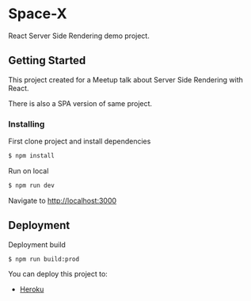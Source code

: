 # Space-X

React Server Side Rendering demo project. 

## Getting Started

This project created for a Meetup talk about Server Side Rendering with React.

There is also a SPA version of same project.

### Installing

First clone project and install dependencies

```sh
$ npm install
```

Run on local

```sh
$ npm run dev
```

Navigate to [http://localhost:3000](http://localhost:3000)

## Deployment

Deployment build

```sh
$ npm run build:prod
```

You can deploy this project to:

- [Heroku](https://www.heroku.com/)
